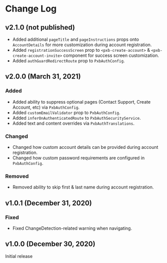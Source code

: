 # Change Log
 
## v2.1.0 (not published)

-  Added additional `pageTitle` and `pageInstructions` props onto `AccountDetails` for more customization during account registration.  
-  Added `registrationSuccessScreen` prop to `<pxb-create-account>` & `<pxb-create-account-invite>` component for success screen customization.
-  Added `authGuardRedirectRoute` prop to `PxbAuthConfig`. 

## v2.0.0 (March 31, 2021)

### Added

-   Added ability to suppress optional pages (Contact Support, Create Account, etc) via `PxbAuthConfig`.
-   Added `customEmailValidator` prop to `PxbAuthConfig`.
-   Added `inferOnAuthenticatedRoute` to `PxbAuthSecurityService`.
-   Added text and content overrides via `PxbAuthTranslations`.

### Changed

-   Changed how custom account details can be provided during account registration.
-   Changed how custom password requirements are configured in `PxbAuthConfig`.

### Removed

-   Removed ability to skip first & last name during account registration.

## v1.0.1 (December 31, 2020)

### Fixed

-   Fixed ChangeDetection-related warning when navigating.

## v1.0.0 (December 30, 2020)

Initial release
